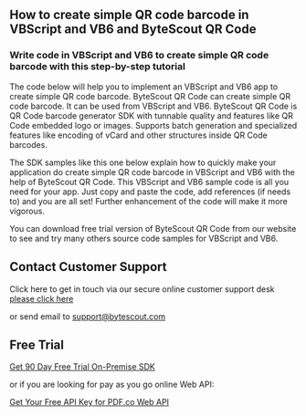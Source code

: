 ## How to create simple QR code barcode in VBScript and VB6 and ByteScout QR Code

### Write code in VBScript and VB6 to create simple QR code barcode with this step-by-step tutorial

The code below will help you to implement an VBScript and VB6 app to create simple QR code barcode. ByteScout QR Code can create simple QR code barcode. It can be used from VBScript and VB6. ByteScout QR Code is QR Code barcode generator SDK with tunnable quality and features like QR Code embedded logo or images. Supports batch generation and specialized features like encoding of vCard and other structures inside QR Code barcodes.

The SDK samples like this one below explain how to quickly make your application do create simple QR code barcode in VBScript and VB6 with the help of ByteScout QR Code. This VBScript and VB6 sample code is all you need for your app. Just copy and paste the code, add references (if needs to) and you are all set! Further enhancement of the code will make it more vigorous.

You can download free trial version of ByteScout QR Code from our website to see and try many others source code samples for VBScript and VB6.

## Contact Customer Support

Click here to get in touch via our secure online customer support desk [please click here](https://bytescout.zendesk.com/hc/en-us/requests/new?subject=ByteScout%20QR%20Code%20Question)

or send email to [support@bytescout.com](mailto:support@bytescout.com?subject=ByteScout%20QR%20Code%20Question) 

## Free Trial

[Get 90 Day Free Trial On-Premise SDK](https://bytescout.com/download/web-installer?utm_source=github-readme)

or if you are looking for pay as you go online Web API:

[Get Your Free API Key for PDF.co Web API](https://pdf.co/documentation/api?utm_source=github-readme)